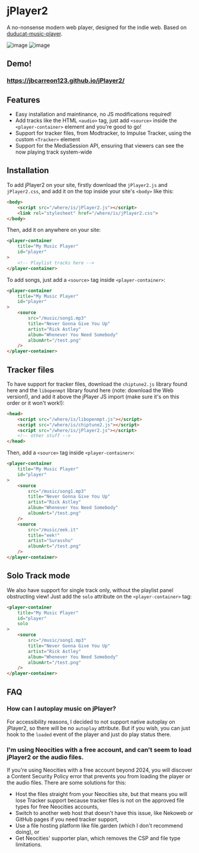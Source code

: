 # jPlayer2
A no-nonsense modern web player, designed for the indie web.
Based on [duducat-music-player](https://github.com/ducdat0507/stuff/tree/main/music-player).

![image](https://github.com/user-attachments/assets/02999760-ecbd-485e-9e1b-b706838e67eb)
![image](https://github.com/user-attachments/assets/dd0b16bf-e2b8-4f38-a2fb-a81cbc31180b)

## Demo!
### https://jbcarreon123.github.io/jPlayer2/

## Features
- Easy installation and maintinance, no JS modifications required!
- Add tracks like the HTML `<audio>` tag, just add `<source>` inside the `<player-container>` element and you're good to go!
- Support for tracker files, from Modtracker, to Impulse Tracker, using the custom `<Tracker>` element
- Support for the MediaSession API, ensuring that viewers can see the now playing track system-wide

## Installation
To add jPlayer2 on your site, firstly download the `jPlayer2.js` and `jPlayer2.css`, and add it on the top inside your site's `<body>` like this:
```html
<body>
    <script src="/where/is/jPlayer2.js"></script>
    <link rel="stylesheet" href="/where/is/jPlayer2.css">
</body>
```

Then, add it on anywhere on your site:
```html
<player-container
    title="My Music Player"
    id="player"
>
    <!-- Playlist tracks here -->
</player-container>
```

To add songs, just add a `<source>` tag inside `<player-container>`:
```html
<player-container
    title="My Music Player"
    id="player"
>
    <source
        src="/music/song1.mp3"
        title="Never Gonna Give You Up"
        artist="Rick Astley"
        album="Whenever You Need Somebody"
        albumArt="/test.png"
    />
</player-container>
```

## Tracker files
To have support for tracker files, download the `chiptune2.js` library found here and the `libopenmpt` library found here (note: download the Web version!), and add it above the jPlayer JS import (make sure it's on this order or it won't work!):
```html
<head>
    <script src="/where/is/libopenmpt.js"></script>
    <script src="/where/is/chiptune2.js"></script>
    <script src="/where/is/jPlayer2.js"></script>
    <!-- other stuff -->
</head>
```

Then, add a `<source>` tag inside `<player-container>`:
```html
<player-container
    title="My Music Player"
    id="player"
>
    <source
        src="/music/song1.mp3"
        title="Never Gonna Give You Up"
        artist="Rick Astley"
        album="Whenever You Need Somebody"
        albumArt="/test.png"
    />
    <source
        src="/music/eek.it"
        title="eek!"
        artist="Surasshu"
        albumArt="/test.png"
    />
</player-container>
```

## Solo Track mode
We also have support for single track only, without the playlist panel obstructing view! Just add the `solo` attribute on the `<player-container>` tag:
```html
<player-container
    title="My Music Player"
    id="player"
    solo
>
    <source
        src="/music/song1.mp3"
        title="Never Gonna Give You Up"
        artist="Rick Astley"
        album="Whenever You Need Somebody"
        albumArt="/test.png"
    />
</player-container>
```

## FAQ
### How can I autoplay music on jPlayer?
For accessibility reasons, I decided to not support native autoplay on jPlayer2, so there will be no `autoplay` attribute. But if you wish, you can just hook to the `loaded` event of the player and just do play status there.
### I'm using Neocities with a free account, and can't seem to load jPlayer2 or the audio files.
If you're using Neocities with a free account beyond 2024, you will discover a Content Security Policy error that prevents you from loading the player or the audio files.
There are some solutions for this:
- Host the files straight from your Neocities site, but that means you will lose Tracker support because tracker files is not on the approved file types for free Neocities accounts,
- Switch to another web host that doesn't have this issue, like Nekoweb or GitHub pages if you need tracker support,
- Use a file hosting platform like file.garden (which I don't recommend doing), or
- Get Neocities' supporter plan, which removes the CSP and file type limitations.
